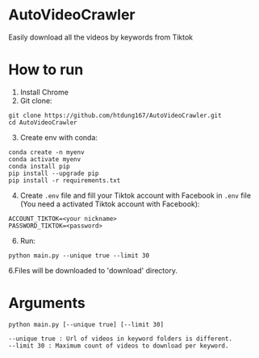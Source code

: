 # AutoVideoCrawler
Easily download all the videos by keywords from Tiktok

# How to run
1. Install Chrome
2. Git clone:
```
git clone https://github.com/htdung167/AutoVideoCrawler.git
cd AutoVideoCrawler
```
3. Create env with conda:
```
conda create -n myenv
conda activate myenv
conda install pip
pip install --upgrade pip
pip install -r requirements.txt
```

4. Create ```.env``` file and fill your Tiktok account with Facebook in ```.env``` file (You need a activated Tiktok account with Facebook):
```
ACCOUNT_TIKTOK=<your nickname>
PASSWORD_TIKTOK=<password>
```
6. Run:
```
python main.py --unique true --limit 30
```
6.Files will be downloaded to 'download' directory.

# Arguments
```
python main.py [--unique true] [--limit 30]
```
```
--unique true : Url of videos in keyword folders is different.
--limit 30 : Maximum count of videos to download per keyword.
```
